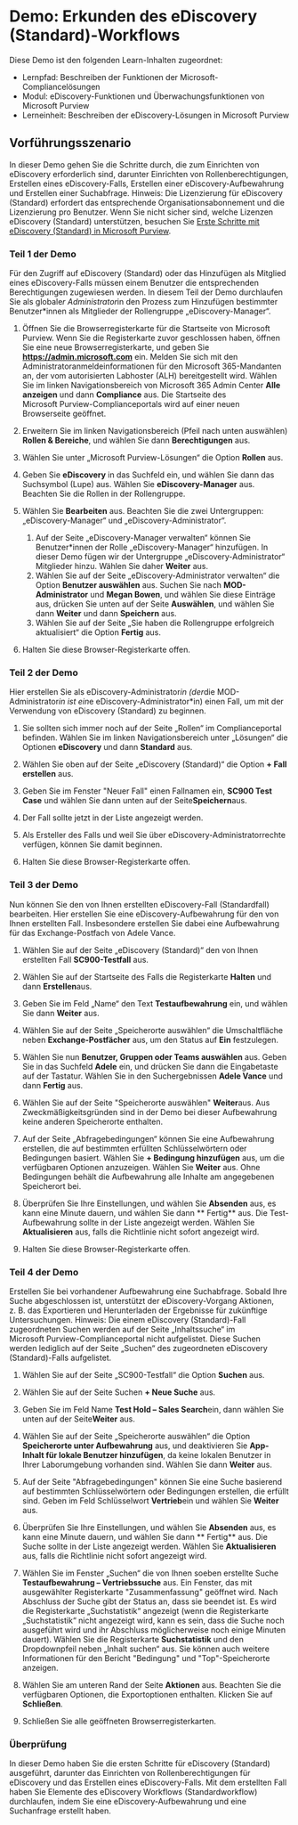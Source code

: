<!---
---
Lab: Titel: „Erkunden des eDiscovery (Standard)-Workflows“ Lernpfad/Modul/Lerneinheit: „Lernpfad: Beschreiben der Funktionen der Microsoft-Compliancelösungen; Modul 5: Beschreiben der eDiscovery-Funktionen und Überwachungsfunktionen von Microsoft Purview; Lerneinheit 2: Beschreiben der eDiscovery-Lösungen in Microsoft 365“
---
--->

# Demo: Erkunden des eDiscovery (Standard)-Workflows

Diese Demo ist den folgenden Learn-Inhalten zugeordnet:

- Lernpfad: Beschreiben der Funktionen der Microsoft-Compliancelösungen
- Modul: eDiscovery-Funktionen und Überwachungsfunktionen von Microsoft Purview
- Lerneinheit: Beschreiben der eDiscovery-Lösungen in Microsoft Purview

## Vorführungsszenario

In dieser Demo gehen Sie die Schritte durch, die zum Einrichten von eDiscovery erforderlich sind, darunter Einrichten von Rollenberechtigungen, Erstellen eines eDiscovery-Falls, Erstellen einer eDiscovery-Aufbewahrung und Erstellen einer Suchabfrage.  Hinweis: Die Lizenzierung für eDiscovery (Standard) erfordert das entsprechende Organisationsabonnement und die Lizenzierung pro Benutzer. Wenn Sie nicht sicher sind, welche Lizenzen eDiscovery (Standard) unterstützen, besuchen Sie [Erste Schritte mit eDiscovery (Standard) in Microsoft Purview](https://docs.microsoft.com/microsoft-365/compliance/get-started-core-ediscovery?view=o365-worldwide).

### Teil 1 der Demo

Für den Zugriff auf eDiscovery (Standard) oder das Hinzufügen als Mitglied eines eDiscovery-Falls müssen einem Benutzer die entsprechenden Berechtigungen zugewiesen werden. In diesem Teil der Demo durchlaufen Sie als globale*r Administrator*in den Prozess zum Hinzufügen bestimmter Benutzer*innen als Mitglieder der Rollengruppe „eDiscovery-Manager“.

1. Öffnen Sie die Browserregisterkarte für die Startseite von Microsoft Purview.  Wenn Sie die Registerkarte zuvor geschlossen haben, öffnen Sie eine neue Browserregisterkarte, und geben Sie **https://admin.microsoft.com** ein. Melden Sie sich mit den Administratoranmeldeinformationen für den Microsoft 365-Mandanten an, der vom autorisierten Labhoster (ALH) bereitgestellt wird. Wählen Sie im linken Navigationsbereich von Microsoft 365 Admin Center **Alle anzeigen** und dann **Compliance** aus.  Die Startseite des Microsoft Purview-Complianceportals wird auf einer neuen Browserseite geöffnet.  

1. Erweitern Sie im linken Navigationsbereich (Pfeil nach unten auswählen) **Rollen & Bereiche**, und wählen Sie dann **Berechtigungen** aus.

1. Wählen Sie unter „Microsoft Purview-Lösungen“ die Option **Rollen** aus.

1. Geben Sie **eDiscovery** in das Suchfeld ein, und wählen Sie dann das Suchsymbol (Lupe) aus.  Wählen Sie **eDiscovery-Manager** aus.  Beachten Sie die Rollen in der Rollengruppe.

1. Wählen Sie **Bearbeiten** aus.  Beachten Sie die zwei Untergruppen: „eDiscovery-Manager“ und „eDiscovery-Administrator“.  
    1. Auf der Seite „eDiscovery-Manager verwalten“ können Sie Benutzer*innen der Rolle „eDiscovery-Manager“ hinzufügen. In dieser Demo fügen wir der Untergruppe „eDiscovery-Administrator“ Mitglieder hinzu. Wählen Sie daher **Weiter** aus.
    1. Wählen Sie auf der Seite „eDiscovery-Administrator verwalten“ die Option **Benutzer auswählen** aus. Suchen Sie nach **MOD-Administrator** und **Megan Bowen**, und wählen Sie diese Einträge aus, drücken Sie unten auf der Seite **Auswählen**, und wählen Sie dann **Weiter** und dann **Speichern** aus.
    1. Wählen Sie auf der Seite „Sie haben die Rollengruppe erfolgreich aktualisiert“ die Option **Fertig** aus.

1. Halten Sie diese Browser-Registerkarte offen.

### Teil 2 der Demo

Hier erstellen Sie als eDiscovery-Administrator*in (der*die MOD-Administrator*in ist ein*e eDiscovery-Administrator*in) einen Fall, um mit der Verwendung von eDiscovery (Standard) zu beginnen.

1. Sie sollten sich immer noch auf der Seite „Rollen“ im Complianceportal befinden. Wählen Sie im linken Navigationsbereich unter „Lösungen“ die Optionen **eDiscovery** und dann **Standard** aus.

1. Wählen Sie oben auf der Seite „eDiscovery (Standard)“ die Option **+ Fall erstellen** aus.

1. Geben Sie im Fenster "Neuer Fall" einen Fallnamen ein, **SC900 Test Case** und wählen Sie dann unten auf der Seite**Speichern**aus.

1. Der Fall sollte jetzt in der Liste angezeigt werden.

1. Als Ersteller des Falls und weil Sie über eDiscovery-Administratorrechte verfügen, können Sie damit beginnen.  

1. Halten Sie diese Browser-Registerkarte offen.

### Teil 3 der Demo

Nun können Sie den von Ihnen erstellten eDiscovery-Fall (Standardfall) bearbeiten.  Hier erstellen Sie eine eDiscovery-Aufbewahrung für den von Ihnen erstellten Fall.  Insbesondere erstellen Sie dabei eine Aufbewahrung für das Exchange-Postfach von Adele Vance.

1. Wählen Sie auf der Seite „eDiscovery (Standard)“ den von Ihnen erstellten Fall **SC900-Testfall** aus.

1. Wählen Sie auf der Startseite des Falls die Registerkarte **Halten** und dann **Erstellen**aus.

1. Geben Sie im Feld „Name“ den Text **Testaufbewahrung** ein, und wählen Sie dann **Weiter** aus.

1. Wählen Sie auf der Seite „Speicherorte auswählen“ die Umschaltfläche neben **Exchange-Postfächer** aus, um den Status auf **Ein** festzulegen.  

1. Wählen Sie nun **Benutzer, Gruppen oder Teams auswählen** aus.  Geben Sie in das Suchfeld **Adele** ein, und drücken Sie dann die Eingabetaste auf der Tastatur. Wählen Sie in den Suchergebnissen **Adele Vance** und dann **Fertig** aus.

1. Wählen Sie auf der Seite "Speicherorte auswählen" **Weiter**aus.  Aus Zweckmäßigkeitsgründen sind in der Demo bei dieser Aufbewahrung keine anderen Speicherorte enthalten.

1. Auf der Seite „Abfragebedingungen“ können Sie eine Aufbewahrung erstellen, die auf bestimmten erfüllten Schlüsselwörtern oder Bedingungen basiert. Wählen Sie **+ Bedingung hinzufügen** aus, um die verfügbaren Optionen anzuzeigen.  Wählen Sie **Weiter** aus. Ohne Bedingungen behält die Aufbewahrung alle Inhalte am angegebenen Speicherort bei.

1. Überprüfen Sie Ihre Einstellungen, und wählen Sie **Absenden** aus, es kann eine Minute dauern, und wählen Sie dann ** Fertig** aus.  Die Test-Aufbewahrung sollte in der Liste angezeigt werden.  Wählen Sie **Aktualisieren** aus, falls die Richtlinie nicht sofort angezeigt wird.

1. Halten Sie diese Browser-Registerkarte offen.

### Teil 4 der Demo

Erstellen Sie bei vorhandener Aufbewahrung eine Suchabfrage.  Sobald Ihre Suche abgeschlossen ist, unterstützt der eDiscovery-Vorgang Aktionen, z. B. das Exportieren und Herunterladen der Ergebnisse für zukünftige Untersuchungen.   Hinweis: Die einem eDiscovery (Standard)-Fall zugeordneten Suchen werden auf der Seite „Inhaltssuche“ im Microsoft Purview-Complianceportal nicht aufgelistet. Diese Suchen werden lediglich auf der Seite „Suchen“ des zugeordneten eDiscovery (Standard)-Falls aufgelistet.

1. Wählen Sie auf der Seite „SC900-Testfall“ die Option **Suchen** aus.

1. Wählen Sie auf der Seite Suchen **+ Neue Suche** aus.

1. Geben Sie im Feld Name **Test Hold – Sales Search**ein, dann wählen Sie unten auf der Seite**Weiter** aus.

1. Wählen Sie auf der Seite „Speicherorte auswählen“ die Option **Speicherorte unter Aufbewahrung** aus, und deaktivieren Sie **App-Inhalt für lokale Benutzer hinzufügen**, da keine lokalen Benutzer in Ihrer Laborumgebung vorhanden sind. Wählen Sie dann **Weiter** aus.

1. Auf der Seite "Abfragebedingungen" können Sie eine Suche basierend auf bestimmten Schlüsselwörtern oder Bedingungen erstellen, die erfüllt sind. Geben im Feld Schlüsselwort **Vertrieb**ein und wählen Sie **Weiter** aus.

1. Überprüfen Sie Ihre Einstellungen, und wählen Sie **Absenden** aus, es kann eine Minute dauern, und wählen Sie dann ** Fertig** aus.  Die Suche sollte in der Liste angezeigt werden.  Wählen Sie **Aktualisieren** aus, falls die Richtlinie nicht sofort angezeigt wird.

1. Wählen Sie im Fenster „Suchen“ die von Ihnen soeben erstellte Suche **Testaufbewahrung – Vertriebssuche** aus.  Ein Fenster, das mit ausgewählter Registerkarte "Zusammenfassung" geöffnet wird.  Nach Abschluss der Suche gibt der Status an, dass sie beendet ist.  Es wird die Registerkarte „Suchstatistik“ angezeigt (wenn die Registerkarte „Suchstatistik“ nicht angezeigt wird, kann es sein, dass die Suche noch ausgeführt wird und ihr Abschluss möglicherweise noch einige Minuten dauert).  Wählen Sie die Registerkarte **Suchstatistik** und den Dropdownpfeil neben „Inhalt suchen“ aus.  Sie können auch weitere Informationen für den Bericht "Bedingung" und "Top"-Speicherorte anzeigen.  

1. Wählen Sie am unteren Rand der Seite **Aktionen** aus.  Beachten Sie die verfügbaren Optionen, die Exportoptionen enthalten. Klicken Sie auf **Schließen**.

1. Schließen Sie alle geöffneten Browserregisterkarten.

### Überprüfung

In dieser Demo haben Sie die ersten Schritte für eDiscovery (Standard) ausgeführt, darunter das Einrichten von Rollenberechtigungen für eDiscovery und das Erstellen eines eDiscovery-Falls.  Mit dem erstellten Fall haben Sie Elemente des eDiscovery Workflows (Standardworkflow) durchlaufen, indem Sie eine eDiscovery-Aufbewahrung und eine Suchanfrage erstellt haben.
